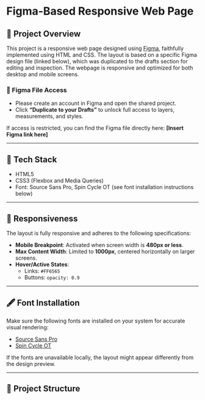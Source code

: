 # Figma-Based Responsive Web Page

## 📄 Project Overview

This project is a responsive web page designed using [Figma](https://www.figma.com), faithfully implemented using HTML and CSS. The layout is based on a specific Figma design file (linked below), which was duplicated to the drafts section for editing and inspection. The webpage is responsive and optimized for both desktop and mobile screens.

### 🔗 Figma File Access
- Please create an account in Figma and open the shared project.
- Click **“Duplicate to your Drafts”** to unlock full access to layers, measurements, and styles.

If access is restricted, you can find the Figma file directly here: **[Insert Figma link here]**

---

## 🧰 Tech Stack

- HTML5
- CSS3 (Flexbox and Media Queries)
- Font: Source Sans Pro, Spin Cycle OT (see font installation instructions below)

---

## 📱 Responsiveness

The layout is fully responsive and adheres to the following specifications:

- **Mobile Breakpoint**: Activated when screen width is **480px or less**.
- **Max Content Width**: Limited to **1000px**, centered horizontally on larger screens.
- **Hover/Active States**:
  - Links: `#FF6565`
  - Buttons: `opacity: 0.9`

---

## 🖋️ Font Installation

Make sure the following fonts are installed on your system for accurate visual rendering:

- [Source Sans Pro](https://fonts.google.com/specimen/Source+Sans+Pro)
- [Spin Cycle OT](https://www.myfonts.com/fonts/typodermic/spin-cycle/)

If the fonts are unavailable locally, the layout might appear differently from the design preview.

---

## 📂 Project Structure
